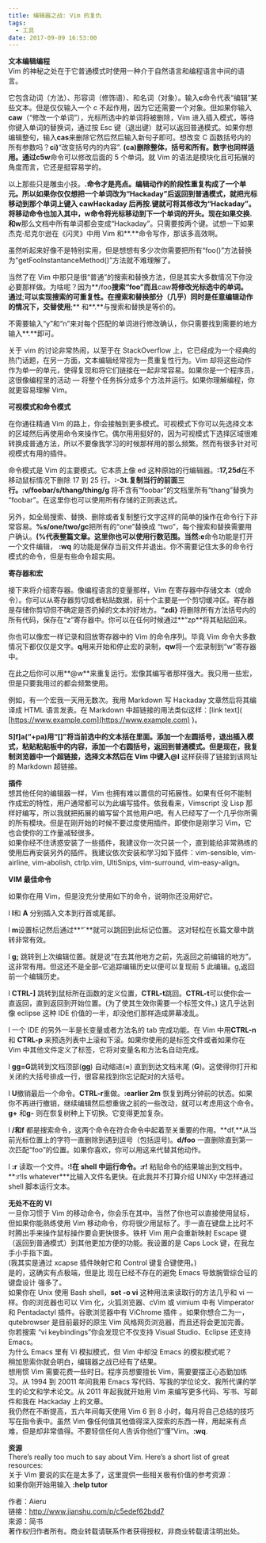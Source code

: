 ```yaml
---
title: 编辑器之战: Vim 的复仇
tags:
  - 工具
date: 2017-09-09 16:53:00
---
```


**文本编辑编程**  
Vim 的神秘之处在于它普通模式时使用一种介于自然语言和编程语言中间的语言。

它包含动词（方法）、形容词（修饰语）、和名词（对象）。输入**c**命令代表“编辑”某些文本。但是仅仅输入一个 c 不起作用，因为它还需要一个对象。但如果你输入**caw**（“修改一个单词”），光标所选中的单词将被删除，Vim 进入插入模式，等待你键入单词的替换词，通过按 Esc 键（退出键）就可以返回普通模式。如果你想编辑整句，输入**cas**来删除它然后然后输入新句子即可。想改变 C 函数括号内的所有参数吗？**ci)**“改变括号内的内容”. **(ca)**删除整体，括号和所有。数字也同样适用。通过**c5w**命令可以修改后面的 5 个单词。就 Vim 的语法是模块化且可拓展的角度而言，它还是挺容易学的。

以上那些只是雕虫小技。**.**命令才是亮点。编辑动作的阶段性重复构成了一个单元。所以如果你仅仅想把一个单词改为“Hackaday”后返回到普通模式，就把光标移动到那个单词上键入 cawHackaday 后再按**.**键就可将其修改为“Hackaday”。将移动命令也加入其中，**w**命令将光标移动到下一个单词的开头。现在如果交换**.**和**w**那么文档中所有单词都会变成“Hackaday”。只需要按两个键。试想一下如果杰克·尼克尔逊在《闪灵》中用 Vim 和**.**命令写作，那该多高效啊。

虽然听起来好像不是特别实用，但是想想有多少次你需要把所有“foo()”方法替换为“getFooInstantanceMethod()”方法就不难理解了。

当然了在 Vim 中那只是很“普通”的搜索和替换方法，但是其实大多数情况下你没必要那样做。为啥呢？因为**/foo**搜索“foo”而且**caw**将修改光标选中的单词。  
通过**;**可以实现搜索的可重复性。在搜索和替换部分（几乎）同时是任意编辑动作的情况下，交替使用**;** 和**.**与搜索和替换是等价的。

不需要输入“y”和“n”来对每个匹配的单词进行修改确认，你只需要找到需要的地方输入**.**即可。

关于 vim 的讨论非常热闹，以至于在 StackOverflow 上，它已经成为一个经典的热门话题，在另一方面，文本编辑经常视为一贯重复性行为。Vim 却将这些动作作为单一的单元，使得复现和将它们链接在一起非常容易。如果你是一个程序员，这很像编程里的活动 — 将整个任务拆分成多个方法并运行。如果你理解编程，你就更容易理解 Vim。

**可视模式和命令模式**

在你通往精通 Vim 的路上，你会接触到更多模式。可视模式下你可以先选择文本的区域然后再使用命令来操作它。偶尔用用挺好的，因为可视模式下选择区域很难转换成普通方法，所以不要像我学习的时候那样用的那么频繁。然而有很多针对可视模式有用的插件。

命令模式是 Vim 的主要模式。它本质上像 ed 这种原始的行编辑器。**:17,25d**在不移动鼠标情况下删除 17 到 25 行。**:-3t.**复制当行的前面三行。**:v/foobar/s/thang/thing/g** 将不含有“foobar”的文档里所有“thang”替换为 “foobar”。在这里你也可以使用所有存储的正则表达式。

另外，如全局搜索、替换、删除或者复制整行文字这样的简单的操作在命令行下非常容易。**%s/one/two/gc**把所有的“one”替换成 “two”，每个搜索和替换需要用户确认。**(%**代表整篇文章。这里你也可以使用行数范围。当然**:e**命令功能是打开一个文件编辑， **:wq** 的功能是保存当前文件并退出。你不需要记住太多的命令行模式的命令，但是有些命令超实用。

**寄存器和宏**

接下来将介绍寄存器。像编程语言的变量那样，Vim 在寄存器中存储文本（或命令）。你可以从寄存器剪切或者粘贴数据，前十个主要是一个剪切缓冲区。寄存器是存储你剪切但不确定是否扔掉的文本的好地方。**“zdi}** 将删除所有方法括号内的所有代码，保存在“z”寄存器中。你可以在任何时候通过**“zp**将其粘贴回来。

你也可以像宏一样记录和回放寄存器中的 Vim 的命令序列。毕竟 Vim 命令大多数情况下都仅仅是文字。**q**用来开始和停止宏的录制，**qw**将一个宏录制到“w”寄存器中。

在此之后你可以用**@w**来重复运行。宏像其编写者那样强大。我只用一些宏，但是只要我用过的都会频繁使用。

例如，有一个宏我一天用无数次。我用 Markdown 写 Hackaday 文章然后将其编译成 HTML 语言发表。在 Markdown 中超链接的用法类似这样：\[link text\]( [https://www.example.com](https://www.example.com) )。

**S\]f\]a(“+pa)**用“\[\]”将当前选中的文本括在里面。添加一个左圆括号，退出插入模式，粘贴粘贴板中的内容，添加一个右圆括号，返回到普通模式。但是现在，我复制浏览器中一个超链接，选择文本然后在 Vim 中键入**@l** 这样获得了链接到该网址的 Markdown 超链接。

**插件**  
想其他任何的编辑器一样，Vim 也拥有难以置信的可拓展性。如果有任何不能制作成宏的特性，用户通常都可以为此编写插件。依我看来，Vimscript 没 Lisp 那样好编写，所以我就把拓展的编写留个其他用户吧。有人已经写了一个几乎你所需的所有模块。但是在刚开始的时候不要过度使用插件。即使你是刚学习 Vim，它也会使你的工作量减轻很多。  
如果你经不住诱惑安装了一些插件，我建议你一次只装一个，直到能给非常熟练的使用后再安装另外的插件。我建议依次安装和学习如下插件：vim-sensible, vim-airline, vim-abolish, ctrlp.vim, UltiSnips, vim-surround, vim-easy-align。

**VIM 最佳命令**

如果你在用 Vim，但是没充分使用如下的命令，说明你还没用好它。

l **I**和 **A** 分别插入文本到行首或尾部。

l **m**设置标记然后通过**“`**就可以跳回到此标记位置。 这对轻松在长篇文章中跳转非常有效。

l **g;** 跳转到上次编辑位置。就是说“在去其他地方之前，先返回之前编辑的地方”。这非常有用。但这还不是全部–它追踪编辑历史以便可以复现前 5 此编辑。g,返回前一个编辑历史。

l **CTRL-\]** 跳转到鼠标所在函数的定义位置，**CTRL-t**跳回。**CTRL-t**可以使你会一直返回，直到返回到开始位置。(为了使其生效你需要一个标签文件。) 这几乎达到像 eclipse 这种 IDE 价值的一半，却没他们那样造成屏幕凌乱。

l 一个 IDE 的另外一半是长变量或者方法名的 tab 完成功能。在 Vim 中用**CTRL-n**和 **CTRL-p** 来预选列表中上滚和下滚。如果你使用的是标签文件或者如果你在 Vim 中其他文件定义了标签，它将对变量名和方法名自动完成。

l **gg=G**跳转到文档顶部(**gg**) 自动缩进(**=**) 直到到达文档末尾 (**G**)。这使得你打开和关闭的大括号排成一行，很容易找到你忘记配对的大括号。

l **U**撤销最后一个命令。**CTRL-r**重做。**:earlier 2m** 恢复到两分钟前的状态。如果你不再进行撤销，继续编辑然后想重做之前的一些改动，就可以考虑用这个命令。**g+** 和**g-** 则在恢复树种上下切换。它变得更加复杂。

l **/**和**f** 都是搜索命令，这两个命令在符合命令中起着至关重要的作用。**df,**从当前光标位置上的字符一直删除到遇到逗号（包括逗号)。**d/foo** 一直删除直到第一次匹配“foo”的位置。如果你喜欢，你可以用这来代替其他动作。

l **:r** 读取一个文件。**:!**在 shell 中运行命令。**:r!** 粘贴命令的结果输出到文档中。**:r!ls whatever\***比输入文件名更快。在此我并不打算介绍 UNIXy 中怎样通过 shell 脚本运行文本。

**无处不在的 VI**  
一旦你习惯于 Vim 的移动命令，你会乐在其中。当然了你也可以直接使用鼠标，但如果你能熟练使用 Vim 移动命令，你将很少用鼠标了。手一直在键盘上比时不时腾出手来操作鼠标操作要会更快很多。铁杆 Vim 用户会重新映射 Escape 键（返回到普通模式）到其他更加方便的功能。我设置的是 Caps Lock 键，在我左手小手指下面。  
(我其实是通过 xcapse 插件映射它和 Control 键复合键使用。)  
是的，这确实有点极端，但是比 现在已经不存在的避免 Emacs 导致腕管综合征的键盘设计 强多了。  
如果你在 Unix 使用 Bash shell，**set -o vi** 这种用法来读取行的方法几乎和 vi 一样。你的浏览器也可以 Vim 化，火狐浏览器、cVim 或 vimium 中有 Vimperator 和 Pentadactyl 插件。谷歌浏览器中有 ViChrome 插件 。如果你想合二为一，qutebrowser 是目前最好的原生 Vim 风格网页浏览器，而且还将会更加完善。  
你若搜索 “vi keybindings”你会发现它不仅支持 Visual Studio、Eclipse 还支持 Emacs。  
为什么 Emacs 里有 Vi 模拟模式，但 Vim 中却没 Emacs 的模拟模式呢？  
稍加思索你就会明白，编辑器之战已经有了结果。  
想用惯 Vim 需要花费一些时日。程序员想要擅长 Vim，需要要摆正心态勤加练习。从 1994 到 20011 年间我用 Emacs 写代码、写我的学位论文、我所代课的学生的论文和学术论文。从 2011 年起我就开始用 Vim 来编写更多代码、写书、写邮件和我在 Hackaday 上的文章。  
我仍然在不断提高，五六年间每天使用 Vim 6 到 8 小时，每月将自己总结的技巧写在指令表中。虽然 Vim 像任何值其他值得深入探索的东西一样，用起来有点难，但是却非常值得。不要轻信任何人告诉你他们“懂”Vim。**:wq**.

**资源**  
There’s really too much to say about Vim. Here’s a short list of great resources:  
关于 Vim 要说的实在是太多了，这里提供一些相关极有价值的参考资源：  
如果你刚开始用输入 **:help tutor**

作者：Aieru  
链接：http://www.jianshu.com/p/c5edef62bdd7  
來源：简书  
著作权归作者所有。商业转载请联系作者获得授权，非商业转载请注明出处。
